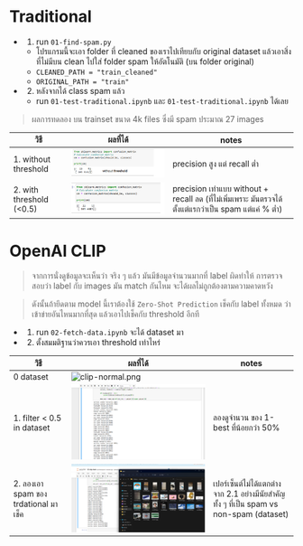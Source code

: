 # Traditional
- 1. run `01-find-spam.py`
	- โปรแกรมนี้จะเอา folder ที่ cleaned ของเราไปเทียบกับ original dataset แล้วเอาสิ่งที่ไม่มีบน clean ไปใส่ folder spam ให้อัตโนมัติ (บน folder original)
	- `CLEANED_PATH = "train_cleaned"`
	- `ORIGINAL_PATH = "train"`
- 2. หลังจากได้ class spam แล้ว
	- run `01-test-traditional.ipynb` และ `01-test-traditional.ipynb` ได้เลย

> ผลการทดลอง บน trainset ขนาด 4k files ซึ่งมี spam ประมาณ 27 images


| วิธี | ผลที่ได้ |  notes |
|---|---|---|
| 1. without threshold | ![/spam-class-result-without.png](spam-class-result-without.png) | precision สูง แต่ recall ต่ำ |
| 2. with threshold (<0.5) | ![/spam-class-result-with.png](spam-class-result-with.png)  | precision เท่าแบบ without + recall ลด (ที่ไม่เพิ่มเพราะ มันตรวจได้ตั้งแต่แรกว่าเป็น spam แต่แค่ % ต่ำ) |


# OpenAI CLIP

> จากการนั่งดูข้อมูลจะเห็นว่า จริง ๆ แล้ว มันมีข้อมูลจำนวนมากที่ label ผิดทำให้ การตรวจสอบว่า label กับ images มัน match กันไหม จะได้ผลไม่ถูกต้องตามความคาดหวัง

> ดังนั้นถ้ายึดตาม model นี้เราต้องใช้ `Zero-Shot Prediction` เช็คกับ label ทั้งหมด ว่าเข้าข่ายอันไหนมากที่สุด แล้วเอาไปเช็คกับ threshold อีกที


- 1. run `02-fetch-data.ipynb` จะได้ dataset มา

- 2. ตั้งสมมติฐานว่าควรเอา threshold เท่าไหร่

| วิธี | ผลที่ได้ |  notes |
|---|---|---|
| 0 dataset | ![clip-normal.png]()
| 1. filter < 0.5 in dataset | ![/clip-filter-threshold.png](clip-filter-threshold.png) | ลองดูจำนวน ของ 1-best ที่น้อยกว่า 50% |
| 2. ลองเอา spam ของ trdational มาเช็ค | ![/clip-k-best-1.png](clip-k-best-1.png)  | เปอร์เซ็นต์ไม่ได้แตกต่างจาก 2.1 อย่างมีนัยสำคัญทั้ง ๆ ที่เป็น spam vs non-spam (dataset) |